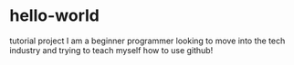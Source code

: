 # hello-world
tutorial project
I am a beginner programmer looking to move into the tech industry and trying to teach myself how to use github!
